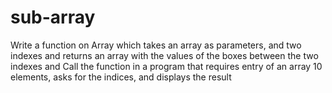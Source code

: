 # sub-array
Write a function on Array which takes an array as parameters, and two indexes and returns an array with the values ​​of the boxes between the two indexes and Call the function in a program that requires entry of an array 10 elements, asks for the indices, and displays the result
